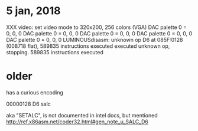 # 5 jan, 2018


XXX video: set video mode to 320x200, 256 colors (VGA)
DAC palette 0 = 0, 0, 0
DAC palette 0 = 0, 0, 0
DAC palette 0 = 0, 0, 0
DAC palette 0 = 0, 0, 0
DAC palette 0 = 0, 0, 0
LUMINOUSdisasm: unknown op D6 at 085F:0128 (008718 flat), 589835 instructions executed
executed unknown op, stopping. 589835 instructions executed





# older

has a curious encoding

00000128  D6                salc

aka "SETALC", is not documented in intel docs,
but mentioned http://ref.x86asm.net/coder32.html#gen_note_u_SALC_D6
